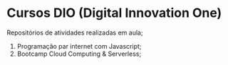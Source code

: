 # Cursos DIO (Digital Innovation One)

Repositórios de atividades realizadas em aula;

1. Programação par internet com Javascript;
2. Bootcamp Cloud Computing & Serverless;
